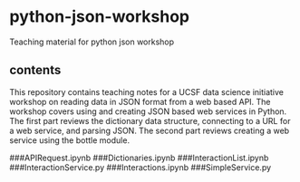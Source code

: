 # python-json-workshop
Teaching material for python json workshop

## contents

This repository contains teaching notes for a UCSF data science initiative workshop on reading data in JSON format from a web based API.  The workshop covers using and creating JSON based web services in Python. The first part reviews the dictionary data structure, connecting to a URL for a web service, and parsing JSON.  The second part reviews creating a web service using the bottle module.  

###APIRequest.ipynb
###Dictionaries.ipynb
###InteractionList.ipynb
###InteractionService.py
###Interactions.ipynb
###SimpleService.py
